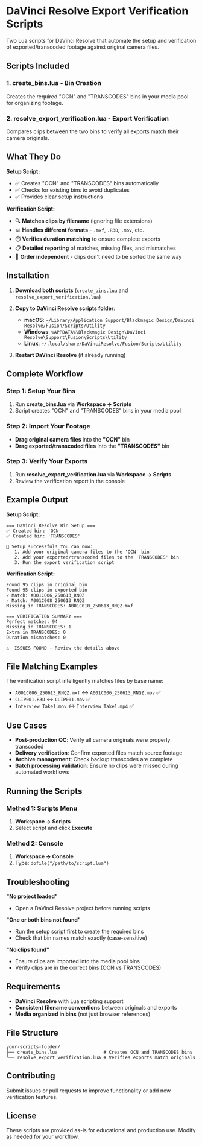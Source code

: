 # DaVinci Resolve Export Verification Scripts

Two Lua scripts for DaVinci Resolve that automate the setup and verification of exported/transcoded footage against original camera files.

## Scripts Included

### 1. **create_bins.lua** - Bin Creation
Creates the required "OCN" and "TRANSCODES" bins in your media pool for organizing footage.

### 2. **resolve_export_verification.lua** - Export Verification  
Compares clips between the two bins to verify all exports match their camera originals.

## What They Do

**Setup Script:**
- ✅ Creates "OCN" and "TRANSCODES" bins automatically
- ✅ Checks for existing bins to avoid duplicates
- ✅ Provides clear setup instructions

**Verification Script:**
- 🔍 **Matches clips by filename** (ignoring file extensions)
- 📊 **Handles different formats** - `.mxf`, `.R3D`, `.mov`, etc.
- ⏱️ **Verifies duration matching** to ensure complete exports
- 📋 **Detailed reporting** of matches, missing files, and mismatches
- 🔀 **Order independent** - clips don't need to be sorted the same way

## Installation

1. **Download both scripts** (`create_bins.lua` and `resolve_export_verification.lua`)

2. **Copy to DaVinci Resolve scripts folder**:
   - **macOS**: `~/Library/Application Support/Blackmagic Design/DaVinci Resolve/Fusion/Scripts/Utility`
   - **Windows**: `%APPDATA%\Blackmagic Design\DaVinci Resolve\Support\Fusion\Scripts\Utility`
   - **Linux**: `~/.local/share/DaVinciResolve/Fusion/Scripts/Utility`

3. **Restart DaVinci Resolve** (if already running)

## Complete Workflow

### Step 1: Setup Your Bins
1. Run **create_bins.lua** via **Workspace → Scripts**
2. Script creates "OCN" and "TRANSCODES" bins in your media pool

### Step 2: Import Your Footage
- **Drag original camera files** into the **"OCN"** bin
- **Drag exported/transcoded files** into the **"TRANSCODES"** bin

### Step 3: Verify Your Exports
1. Run **resolve_export_verification.lua** via **Workspace → Scripts**
2. Review the verification report in the console

## Example Output

**Setup Script:**
```
=== DaVinci Resolve Bin Setup ===
✅ Created bin: 'OCN'
✅ Created bin: 'TRANSCODES'

🎉 Setup successful! You can now:
   1. Add your original camera files to the 'OCN' bin
   2. Add your exported/transcoded files to the 'TRANSCODES' bin
   3. Run the export verification script
```

**Verification Script:**
```
Found 95 clips in original bin
Found 95 clips in exported bin
✓ Match: A001C006_250613_RNQZ
✓ Match: A001C008_250613_RNQZ
Missing in TRANSCODES: A001C010_250613_RNQZ.mxf

=== VERIFICATION SUMMARY ===
Perfect matches: 94
Missing in TRANSCODES: 1
Extra in TRANSCODES: 0
Duration mismatches: 0

⚠️  ISSUES FOUND - Review the details above
```

## File Matching Examples

The verification script intelligently matches files by base name:
- `A001C006_250613_RNQZ.mxf` ↔ `A001C006_250613_RNQZ.mov` ✅
- `CLIP001.R3D` ↔ `CLIP001.mov` ✅  
- `Interview_Take1.mov` ↔ `Interview_Take1.mp4` ✅

## Use Cases

- **Post-production QC**: Verify all camera originals were properly transcoded
- **Delivery verification**: Confirm exported files match source footage  
- **Archive management**: Check backup transcodes are complete
- **Batch processing validation**: Ensure no clips were missed during automated workflows

## Running the Scripts

### Method 1: Scripts Menu
1. **Workspace → Scripts**
2. Select script and click **Execute**

### Method 2: Console  
1. **Workspace → Console**
2. Type: `dofile("/path/to/script.lua")`

## Troubleshooting

**"No project loaded"**
- Open a DaVinci Resolve project before running scripts

**"One or both bins not found"** 
- Run the setup script first to create the required bins
- Check that bin names match exactly (case-sensitive)

**"No clips found"**
- Ensure clips are imported into the media pool bins
- Verify clips are in the correct bins (OCN vs TRANSCODES)

## Requirements

- **DaVinci Resolve** with Lua scripting support
- **Consistent filename conventions** between originals and exports
- **Media organized in bins** (not just browser references)

## File Structure
```
your-scripts-folder/
├── create_bins.lua                 # Creates OCN and TRANSCODES bins
└── resolve_export_verification.lua # Verifies exports match originals
```

## Contributing

Submit issues or pull requests to improve functionality or add new verification features.

## License

These scripts are provided as-is for educational and production use. Modify as needed for your workflow.

